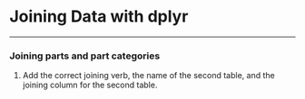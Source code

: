 # Joining Data with dplyr
---
### Joining parts and part categories
1. Add the correct joining verb, the name of the second table, and the joining column for the second table.
